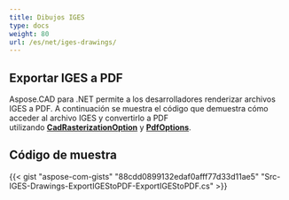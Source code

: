 ```yaml
---
title: Dibujos IGES
type: docs
weight: 80
url: /es/net/iges-drawings/
---
```


## **Exportar IGES a PDF**

Aspose.CAD para .NET permite a los desarrolladores renderizar archivos IGES a PDF. A continuación se muestra el código que demuestra cómo acceder al archivo IGES y convertirlo a PDF utilizando [**CadRasterizationOption**](https://reference.aspose.com/cad/net/aspose.cad.imageoptions/cadrasterizationoptions) y [**PdfOptions**](https://reference.aspose.com/cad/net/aspose.cad.imageoptions/pdfoptions).

## Código de muestra

{{< gist "aspose-com-gists" "88cdd0899132edaf0afff77d33d11ae5" "Src-IGES-Drawings-ExportIGEStoPDF-ExportIGEStoPDF.cs" >}}
